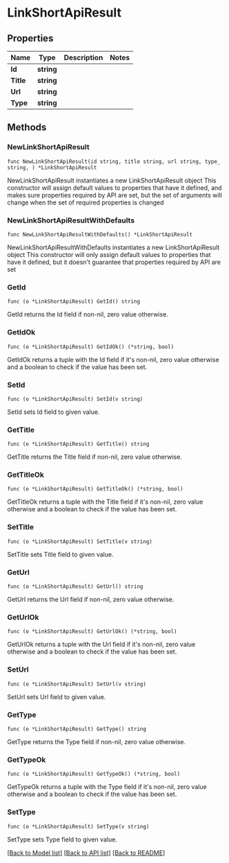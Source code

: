 # LinkShortApiResult

## Properties

Name | Type | Description | Notes
------------ | ------------- | ------------- | -------------
**Id** | **string** |  | 
**Title** | **string** |  | 
**Url** | **string** |  | 
**Type** | **string** |  | 

## Methods

### NewLinkShortApiResult

`func NewLinkShortApiResult(id string, title string, url string, type_ string, ) *LinkShortApiResult`

NewLinkShortApiResult instantiates a new LinkShortApiResult object
This constructor will assign default values to properties that have it defined,
and makes sure properties required by API are set, but the set of arguments
will change when the set of required properties is changed

### NewLinkShortApiResultWithDefaults

`func NewLinkShortApiResultWithDefaults() *LinkShortApiResult`

NewLinkShortApiResultWithDefaults instantiates a new LinkShortApiResult object
This constructor will only assign default values to properties that have it defined,
but it doesn't guarantee that properties required by API are set

### GetId

`func (o *LinkShortApiResult) GetId() string`

GetId returns the Id field if non-nil, zero value otherwise.

### GetIdOk

`func (o *LinkShortApiResult) GetIdOk() (*string, bool)`

GetIdOk returns a tuple with the Id field if it's non-nil, zero value otherwise
and a boolean to check if the value has been set.

### SetId

`func (o *LinkShortApiResult) SetId(v string)`

SetId sets Id field to given value.


### GetTitle

`func (o *LinkShortApiResult) GetTitle() string`

GetTitle returns the Title field if non-nil, zero value otherwise.

### GetTitleOk

`func (o *LinkShortApiResult) GetTitleOk() (*string, bool)`

GetTitleOk returns a tuple with the Title field if it's non-nil, zero value otherwise
and a boolean to check if the value has been set.

### SetTitle

`func (o *LinkShortApiResult) SetTitle(v string)`

SetTitle sets Title field to given value.


### GetUrl

`func (o *LinkShortApiResult) GetUrl() string`

GetUrl returns the Url field if non-nil, zero value otherwise.

### GetUrlOk

`func (o *LinkShortApiResult) GetUrlOk() (*string, bool)`

GetUrlOk returns a tuple with the Url field if it's non-nil, zero value otherwise
and a boolean to check if the value has been set.

### SetUrl

`func (o *LinkShortApiResult) SetUrl(v string)`

SetUrl sets Url field to given value.


### GetType

`func (o *LinkShortApiResult) GetType() string`

GetType returns the Type field if non-nil, zero value otherwise.

### GetTypeOk

`func (o *LinkShortApiResult) GetTypeOk() (*string, bool)`

GetTypeOk returns a tuple with the Type field if it's non-nil, zero value otherwise
and a boolean to check if the value has been set.

### SetType

`func (o *LinkShortApiResult) SetType(v string)`

SetType sets Type field to given value.



[[Back to Model list]](../README.md#documentation-for-models) [[Back to API list]](../README.md#documentation-for-api-endpoints) [[Back to README]](../README.md)


